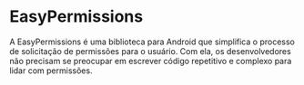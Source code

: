 # <n> EasyPermissions <n>
A EasyPermissions é uma biblioteca para Android que simplifica o processo de solicitação de permissões para o usuário. Com ela, os desenvolvedores não precisam se preocupar em escrever código repetitivo e complexo para lidar com permissões.
